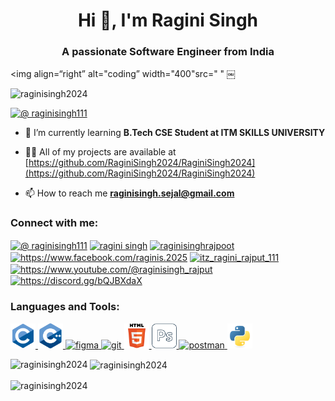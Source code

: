<h1 align="center">Hi 👋, I'm Ragini Singh</h1>
<h3 align="center">A passionate Software Engineer from India</h3>

<img align=“right” alt="coding” width="400"src="
"
￼
>

<p align="left"> <img src="https://komarev.com/ghpvc/?username=raginisingh2024&label=Profile%20views&color=0e75b6&style=flat" alt="raginisingh2024" /> </p>

<p align="left"> <a href="https://twitter.com/@ raginisingh111" target="blank"><img src="https://img.shields.io/twitter/follow/@ raginisingh111?logo=twitter&style=for-the-badge" alt="@ raginisingh111" /></a> </p>

- 🌱 I’m currently learning **B.Tech CSE Student at ITM SKILLS UNIVERSITY**

- 👨‍💻 All of my projects are available at [https://github.com/RaginiSingh2024/RaginiSingh2024](https://github.com/RaginiSingh2024/RaginiSingh2024)

- 📫 How to reach me **raginisingh.sejal@gmail.com**

<h3 align="left">Connect with me:</h3>
<p align="left">
<a href="https://twitter.com/@ raginisingh111" target="blank"><img align="center" src="https://raw.githubusercontent.com/rahuldkjain/github-profile-readme-generator/master/src/images/icons/Social/twitter.svg" alt="@ raginisingh111" height="30" width="40" /></a>
<a href="https://linkedin.com/in/ragini singh" target="blank"><img align="center" src="https://raw.githubusercontent.com/rahuldkjain/github-profile-readme-generator/master/src/images/icons/Social/linked-in-alt.svg" alt="ragini singh" height="30" width="40" /></a>
<a href="https://kaggle.com/raginisinghrajpoot" target="blank"><img align="center" src="https://raw.githubusercontent.com/rahuldkjain/github-profile-readme-generator/master/src/images/icons/Social/kaggle.svg" alt="raginisinghrajpoot" height="30" width="40" /></a>
<a href="https://fb.com/https://www.facebook.com/raginis.2025" target="blank"><img align="center" src="https://raw.githubusercontent.com/rahuldkjain/github-profile-readme-generator/master/src/images/icons/Social/facebook.svg" alt="https://www.facebook.com/raginis.2025" height="30" width="40" /></a>
<a href="https://instagram.com/itz_ragini_rajput_111" target="blank"><img align="center" src="https://raw.githubusercontent.com/rahuldkjain/github-profile-readme-generator/master/src/images/icons/Social/instagram.svg" alt="itz_ragini_rajput_111" height="30" width="40" /></a>
<a href="https://www.youtube.com/c/https://www.youtube.com/@raginisingh_rajput" target="blank"><img align="center" src="https://raw.githubusercontent.com/rahuldkjain/github-profile-readme-generator/master/src/images/icons/Social/youtube.svg" alt="https://www.youtube.com/@raginisingh_rajput" height="30" width="40" /></a>
<a href="https://discord.gg/https://discord.gg/bQJBXdaX" target="blank"><img align="center" src="https://raw.githubusercontent.com/rahuldkjain/github-profile-readme-generator/master/src/images/icons/Social/discord.svg" alt="https://discord.gg/bQJBXdaX" height="30" width="40" /></a>
</p>

<h3 align="left">Languages and Tools:</h3>
<p align="left"> <a href="https://www.cprogramming.com/" target="_blank" rel="noreferrer"> <img src="https://raw.githubusercontent.com/devicons/devicon/master/icons/c/c-original.svg" alt="c" width="40" height="40"/> </a> <a href="https://www.w3schools.com/cpp/" target="_blank" rel="noreferrer"> <img src="https://raw.githubusercontent.com/devicons/devicon/master/icons/cplusplus/cplusplus-original.svg" alt="cplusplus" width="40" height="40"/> </a> <a href="https://www.figma.com/" target="_blank" rel="noreferrer"> <img src="https://www.vectorlogo.zone/logos/figma/figma-icon.svg" alt="figma" width="40" height="40"/> </a> <a href="https://git-scm.com/" target="_blank" rel="noreferrer"> <img src="https://www.vectorlogo.zone/logos/git-scm/git-scm-icon.svg" alt="git" width="40" height="40"/> </a> <a href="https://www.w3.org/html/" target="_blank" rel="noreferrer"> <img src="https://raw.githubusercontent.com/devicons/devicon/master/icons/html5/html5-original-wordmark.svg" alt="html5" width="40" height="40"/> </a> <a href="https://www.photoshop.com/en" target="_blank" rel="noreferrer"> <img src="https://raw.githubusercontent.com/devicons/devicon/master/icons/photoshop/photoshop-line.svg" alt="photoshop" width="40" height="40"/> </a> <a href="https://postman.com" target="_blank" rel="noreferrer"> <img src="https://www.vectorlogo.zone/logos/getpostman/getpostman-icon.svg" alt="postman" width="40" height="40"/> </a> <a href="https://www.python.org" target="_blank" rel="noreferrer"> <img src="https://raw.githubusercontent.com/devicons/devicon/master/icons/python/python-original.svg" alt="python" width="40" height="40"/> </a> </p>

<p><img align="left" src="https://github-readme-stats.vercel.app/api/top-langs?username=raginisingh2024&show_icons=true&locale=en&layout=compact" alt="raginisingh2024" /></p>

<p>&nbsp;<img align="center" src="https://github-readme-stats.vercel.app/api?username=raginisingh2024&show_icons=true&locale=en" alt="raginisingh2024" /></p>

<p><img align="center" src="https://github-readme-streak-stats.herokuapp.com/?user=raginisingh2024&" alt="raginisingh2024" /></p>



